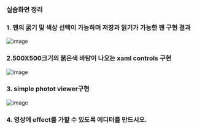 ### 실습화면 정리

### 1. 펜의 굵기 및 색상 선택이 가능하며 저장과 읽기가 가능한 펜 구현 결과
   
 ![image](https://github.com/qkrgudals1030/gimal/assets/50895124/775be1d2-7369-400e-a916-09b31c23ae0c)

### 2.500X500크기의 붉은색 바탕이 나오는 xaml controls 구현

 ![image](https://github.com/qkrgudals1030/gimal/assets/50895124/2f261de9-11f7-4984-b96a-331e5862506a)

### 3. simple photot viewer구현

![image](https://github.com/qkrgudals1030/gimal/assets/50895124/7abcaa62-1037-4206-bb82-ad483a7ea05f) 

### 4. 영상에 effect를 가할 수 있도록 에디터를 만드시오.

